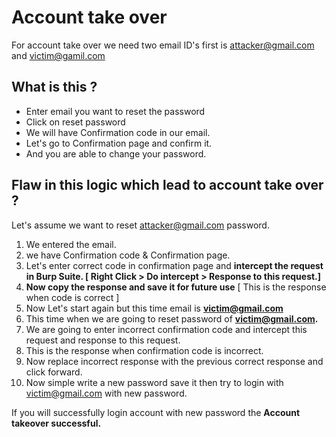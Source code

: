 # Account take over

For account take over we need two email ID's first is attacker@gmail.com and victim@gamil.com

## What is this ?

- Enter email you want to reset the password
- Click on reset password
- We will have Confirmation code in our email.
- Let's go to Confirmation page and confirm it.
- And you are able to change your password.

## Flaw in this logic which lead to account take over ?

Let's assume we want to reset attacker@gmail.com password.

1. We entered the email.
2. we have Confirmation code & Confirmation page.
3. Let's enter  correct code in confirmation page and **intercept the request in Burp Suite. [ Right Click > Do intercept > Response to this request.]**
4. **Now copy the response and save it for future use** [ This is the response when code is correct ]
5. Now Let's start again but this time email is **victim@gmail.com**
6. This time when we are going to reset password of **victim@gmail.com.** 
7. We are going to enter incorrect confirmation code and intercept this request and response to this request.
8. This is the response when confirmation code is incorrect.
9. Now replace incorrect response with the previous correct response and click forward.
10. Now simple write a new password save it then try to login with victim@gmail.com with new password. 

If you will successfully login account with new password the **Account takeover successful.**